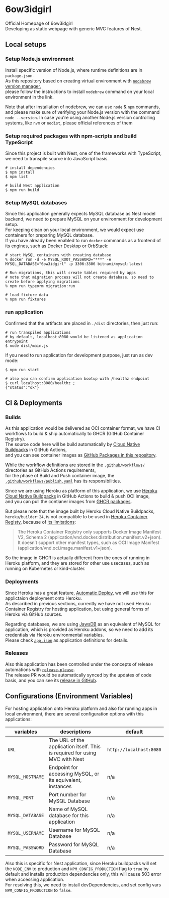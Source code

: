 # 6ow3idgirl
Official Homepage of 6ow3idgirl \
Developing as static webpage with generic MVC features of Nest.

## Local setups

### Setup Node.js environment
Install specific version of Node.js, where runtime definitions are in `package.json`. \
As this repository based on creating virtual environment with [`nodebrew` version manager](https://github.com/hokaccha/nodebrew), \
please follow the instructions to install `nodebrew` command on your local environment in the link.

Note that after installation of nodebrew, we can use `node` & `npm` commands, and please make sure of verifying your Node.js version with the command `node --version`.
In case you're using another Node.js version controlling systems, like `nvm` or `nodist`, please official references of them

### Setup required packages with npm-scripts and build TypeScript

Since this project is built with Nest, one of the frameworks with TypeScript, we need to transpile source into JavaScript basis.

```shell
# install dependencies
$ npm install
$ npm list

# build Nest application
$ npm run build
```

### Setup MySQL databases
Since this application generally expects MySQL database as Nest model backend, we need to prepare MySQL on your environment for development setup. \
For keeping clean on your local environment, we would expect use containers for preparing MySQL database. \
If you have already been enabled to run `docker` commands as a frontend of its engines, such as Docker Desktop or OrbStack:

```shell
# start MySQL containers with creating database
% docker run -d -e MYSQL_ROOT_PASSWORD="***" -e MYSQL_DATABASE="6ow3idgirl" -p 3306:3306 bitnami/mysql:latest

# Run migrations, this will create tables required by apps
# note that migration process will not create database, so need to create before applying migrations
% npm run typeorm migration:run

# load fixture data
% npm run fixtures
```

### run application
Confirmed that the artifacts are placed in `./dist` directories, then just run:

```shell
# run transpiled applications
# by default, localhost:8080 would be listened as application entrypoint
$ node dist/main.js
```

If you need to run application for development purpose, just run as dev mode:

```shell
$ npm run start

# also you can confirm application bootup with /healthz endpoint
$ curl localhost:8080/healthz ;
{"status":"ok"}
```

## CI & Deployments

### Builds
As this application would be delivered as OCI container format, we have CI workflows to build & ship automatically to GHCR (GitHub Container Registry). \
The source code here will be build automatically by [Cloud Native Buildpacks](https://buildpacks.io) in GitHub Actions, \
and you can see container images as [GitHub Packages in this repository](https://github.com/hwakabh/6ow3idGirl/pkgs/container/6ow3idgirl).

While the workflow definitions are stored in the [`.github/workflows/`](.github/workflows/) directories as GitHub Actions requirements, \
for the phase of Build and Push container image, the [`.github/workflows/publish.yaml`](.github/workflows/publish.yaml) has its responsibilities.

Since we are using Heroku as platform of this application, we use [Heroku Cloud Native Buildpacks](https://github.com/heroku/buildpacks) in GitHub Actions to build & push OCI image, \
and you can pull the contianer images from [GHCR packages](https://github.com/hwakabh/6ow3idgirl.com/pkgs/container/6ow3idgirl).

But please note that the image built by Heroku Cloud Native Buildpacks, `heroku/builder:24`, is not compatible to be used in [Heroku Container Registy](https://devcenter.heroku.com/articles/container-registry-and-runtime), because of [its limitations](https://devcenter.heroku.com/articles/container-registry-and-runtime#known-issues-and-limitations):

> The Heroku Container Registry only supports Docker Image Manifest V2, Schema 2 (application/vnd.docker.distribution.manifest.v2+json).
> It doesn’t support other manifest types, such as OCI Image Manifest (application/vnd.oci.image.manifest.v1+json).

So the image in GHCR is actually different from the ones of running in Heroku platform, and they are stored for other use usecases, such as running on Kubernetes or kind-cluster.

### Deployments
Since Heroku has a great feature, [Automatic Deploy](https://devcenter.heroku.com/articles/github-integration), we will use this for applictaion deployment onto Heroku. \
As described in previous sections, currently we have not used Heroku Container Registry for hosting application, but using general forms of Heroku via GitHub sources.

Regarding databases, we are using [JawsDB](https://www.jawsdb.com) as an equivalent of MySQL for application, which is provided as Heroku addons, so we need to add its credentials via Heroku environmental variables. \
Please check [`app.json`](./app.json) as application definitions for details.

### Releases
Also this application has been controlled under the concepts of release automations with [`release-please`](https://github.com/googleapis/release-please-action). \
The release PR would be automatically synced by the updates of code basis, and you can see its [release in GitHub](https://github.com/hwakabh/6ow3idGirl/releases).


## Configurations (Environment Variables)
For hosting application onto Heroku platform and also for running apps in local environment, there are several configuration options with this applications:

| variables | descriptions | default |
| --- | --- | --- |
| `URL` | The URL of the application itself. This is required for using MVC with Nest | `http://localhost:8080` |
| `MYSQL_HOSTNAME` | Endpoint for accessing MySQL, or its equivalent, instances | n/a |
| `MYSQL_PORT` | Port number for MySQL Database | n/a |
| `MYSQL_DATABASE` | Name of MySQL database for this application | n/a |
| `MYSQL_USERNAME` | Username for MySQL Database | n/a |
| `MYSQL_PASSWORD` | Password for MySQL Database | n/a |

Also this is specific for Nest application, since Heroku buildpacks will set the `NODE_ENV` to production and `NPM_CONFIG_PRODUCTION` flag to `true` by default and installs production dependencies only, this will cause 503 error when accessing application. \
For resolving this, we need to install devDependencies, and set config vars `NPM_CONFIG_PRODUCTION` to `false`.
